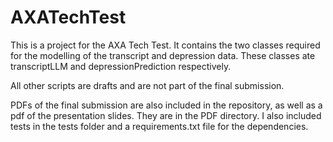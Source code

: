 # AXATechTest

This is a project for the AXA Tech Test. It contains the two classes required for the modelling of the transcript and depression data. These classes ate transcriptLLM and depressionPrediction respectively.

All other scripts are drafts and are not part of the final submission.

PDFs of the final submission are also included in the repository, as well as a pdf of the presentation slides. They are in the PDF directory.
I also included tests in the tests folder and a requirements.txt file for the dependencies.
